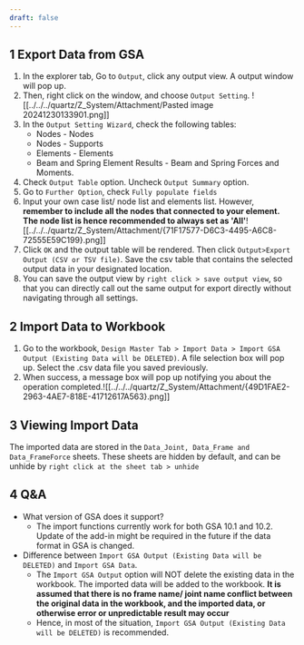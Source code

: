 ```yaml
---
draft: false
---
```

## 1	Export Data from GSA
1. In the explorer tab, Go to `Output`,  click any output view. A output window will pop up. 
2. Then, right click on the window, and choose `Output Setting`. ![[../../../quartz/Z_System/Attachment/Pasted image 20241230133901.png]]
3. In the `Output Setting Wizard`, check the following tables:
	- Nodes - Nodes
	- Nodes - Supports
	- Elements - Elements
	- Beam and Spring Element Results - Beam and Spring Forces and Moments.
4. Check `Output Table` option. Uncheck `Output Summary` option.
5. Go to `Further Option`, check `Fully populate fields`
6. Input your own case list/ node list and elements list. However, **remember to include all the nodes that connected to your element. The node list is hence recommended to always set as 'All'**![[../../../quartz/Z_System/Attachment/{71F17577-D6C3-4495-A6C8-72555E59C199}.png]]
7. Click `OK` and the output table will be rendered. Then click `Output>Export Output (CSV or TSV file)`. Save the csv table that contains the selected output data in your designated location.
8. You can save the output view by `right click > save output view`, so that you can directly call out the same output for export directly without navigating through all settings.
## 2	Import Data to Workbook
1. Go to the workbook, `Design Master Tab > Import Data > Import GSA Output (Existing Data will be DELETED)`. A file selection box will pop up. Select the .csv data file you saved previously.
2. When success, a message box will pop up notifying you about the operation completed.![[../../../quartz/Z_System/Attachment/{49D1FAE2-2963-4AE7-818E-41712617A563}.png]]
## 3	Viewing Import Data
The imported data are stored in the `Data_Joint, Data_Frame and Data_FrameForce` sheets. These sheets are hidden by default, and can be unhide by `right click at the sheet tab > unhide`
## 4	Q&A
- What version of GSA does it support?
	- The import functions currently work for both GSA 10.1 and 10.2. Update of the add-in might be required in the future if the data format in GSA is changed.
- Difference between `Import GSA Output (Existing Data will be DELETED)` and `Import GSA Data`.
	- The `Import GSA Output` option will NOT delete the existing data in the workbook. The imported data will be added to the workbook. **It is assumed that there is no frame name/ joint name conflict between the original data in the workbook, and the imported data, or otherwise error or unpredictable result may occur**
	- Hence, in most of the situation, `Import GSA Output (Existing Data will be DELETED)` is recommended.